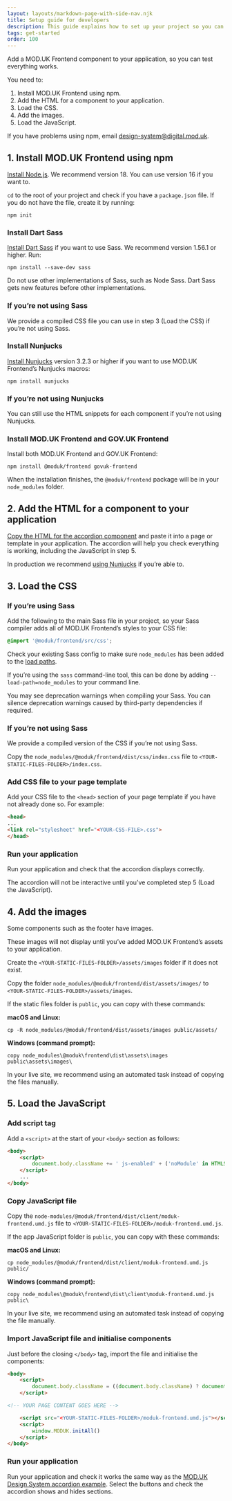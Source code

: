 ```yaml
---
layout: layouts/markdown-page-with-side-nav.njk
title: Setup guide for developers
description: This guide explains how to set up your project so you can start using the components in the MOD.UK Frontend in production.
tags: get-started
order: 100
---
```


Add a MOD.UK Frontend component to your application, so you can test everything
works.

You need to:

1. Install MOD.UK Frontend using npm.
2. Add the HTML for a component to your application.
3. Load the CSS.
4. Add the images.
5. Load the JavaScript.

If you have problems using npm, email
[design-system@digital.mod.uk](mailto:design-system@digital.mod.uk "mailto:design-system@digital.mod.uk").

## 1. Install MOD.UK Frontend using npm

[Install Node.js](https://nodejs.org/en/). We recommend version 18. You can use
version 16 if you want to.

`cd` to the root of your project and check if you have a `package.json` file. If
you do not have the file, create it by running:

```shell
npm init
```

### Install Dart Sass

[Install Dart Sass](https://www.npmjs.com/package/sass) if you want to use Sass.
We recommend version 1.56.1 or higher. Run:

```shell
npm install --save-dev sass
```

Do not use other implementations of Sass, such as Node Sass. Dart Sass gets new
features before other implementations.

### If you’re not using Sass

We provide a compiled CSS file you can use in step 3 (Load the CSS) if you’re
not using Sass.

### Install Nunjucks

[Install Nunjucks](https://www.npmjs.com/package/nunjucks) version 3.2.3 or
higher if you want to use MOD.UK Frontend’s Nunjucks macros:

```shell
npm install nunjucks
```

### If you’re not using Nunjucks

You can still use the HTML snippets for each component if you’re not using
Nunjucks.

### Install MOD.UK Frontend and GOV.UK Frontend

Install both MOD.UK Frontend and GOV.UK Frontend:

```shell
npm install @moduk/frontend govuk-frontend
```

When the installation finishes, the `@moduk/frontend` package will be in your
`node_modules` folder.

## 2. Add the HTML for a component to your application

[Copy the HTML for the accordion component](/components/accordion/) and paste it
into a page or template in your application. The accordion will help you check
everything is working, including the JavaScript in step 5.

In production we recommend [using Nunjucks](/get-started/use-nunjucks/) if
you’re able to.

## 3. Load the CSS

### If you’re using Sass

Add the following to the main Sass file in your project, so your Sass compiler
adds all of MOD.UK Frontend’s styles to your CSS file:

```scss
@import '@moduk/frontend/src/css';
```

Check your existing Sass config to make sure `node_modules` has been added to
the [load paths](https://sass-lang.com/documentation/cli/dart-sass#load-path).

If you’re using the `sass` command-line tool, this can be done by adding
`--load-path=node_modules` to your command line.

You may see deprecation warnings when compiling your Sass. You can silence
deprecation warnings caused by third-party dependencies if required.

### If you’re not using Sass

We provide a compiled version of the CSS if you’re not using Sass.

Copy the `node_modules/@moduk/frontend/dist/css/index.css` file to
`<YOUR-STATIC-FILES-FOLDER>/index.css`.

### Add CSS file to your page template

Add your CSS file to the `<head>` section of your page template if you have not
already done so. For example:

```html
<head>
...
<link rel="stylesheet" href="<YOUR-CSS-FILE>.css">
</head>
```

### Run your application

Run your application and check that the accordion displays correctly.

The accordion will not be interactive until you’ve completed step 5 (Load the
JavaScript).

## 4. Add the images

Some components such as the footer have images.

These images will not display until you’ve added MOD.UK Frontend’s assets to
your application.

Create the `<YOUR-STATIC-FILES-FOLDER>/assets/images` folder if it does not
exist.

Copy the folder `node_modules/@moduk/frontend/dist/assets/images/` to
`<YOUR-STATIC-FILES-FOLDER>/assets/images`.

If the static files folder is `public`, you can copy with these commands:

**macOS and Linux:**

```shell
cp -R node_modules/@moduk/frontend/dist/assets/images public/assets/
```

**Windows (command prompt):**

```batch
copy node_modules\@moduk\frontend\dist\assets\images public\assets\images\
```

In your live site, we recommend using an automated task instead of copying the
files manually.

## 5. Load the JavaScript

### Add script tag

Add a `<script>` at the start of your `<body>` section as follows:

```html
<body>
    <script>
        document.body.className += ' js-enabled' + ('noModule' in HTMLScriptElement.prototype ? ' govuk-frontend-supported' : '');
    </script>
    ...
</body>
```

### Copy JavaScript file

Copy the `node-modules/@moduk/frontend/dist/client/moduk-frontend.umd.js` file
to `<YOUR-STATIC-FILES-FOLDER>/moduk-frontend.umd.js`.

If the app JavaScript folder is `public`, you can copy with these commands:

**macOS and Linux:**

```shell
cp node_modules/@moduk/frontend/dist/client/moduk-frontend.umd.js public/
```

**Windows (command prompt):**

```batch
copy node_modules\@moduk\frontend\dist\client\moduk-frontend.umd.js public\
```

In your live site, we recommend using an automated task instead of copying the
file manually.

### Import JavaScript file and initialise components

Just before the closing `</body>` tag, import the file and initialise the
components:

```html
<body>
    <script>
        document.body.className = ((document.body.className) ? document.body.className + 'js-enabled' : 'js-enabled');
    </script>

<!-- YOUR PAGE CONTENT GOES HERE -->

    <script src="<YOUR-STATIC-FILES-FOLDER>/moduk-frontend.umd.js"></script>
    <script>
        window.MODUK.initAll()
    </script>
</body>
```

### Run your application

Run your application and check it works the same way as the
[MOD.UK Design System accordion example](/components/accordion/). Select the
buttons and check the accordion shows and hides sections.
